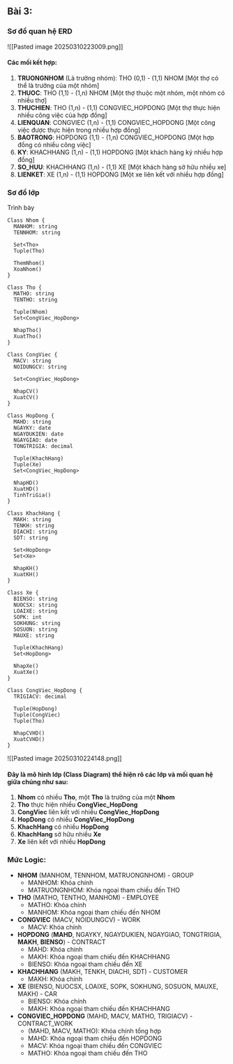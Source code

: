 
## Bài 3:

### Sơ đồ quan hệ ERD
![[Pasted image 20250310223009.png]]

#### Các mối kết hợp:

1. **TRUONGNHOM** (Là trưởng nhóm): THO (0,1) - (1,1) NHOM [Một thợ có thể là trưởng của một nhóm]
2. **THUOC**: THO (1,1) - (1,n) NHOM [Một thợ thuộc một nhóm, một nhóm có nhiều thợ]
3. **THUCHIEN**: THO (1,n) - (1,1) CONGVIEC_HOPDONG [Một thợ thực hiện nhiều công việc của hợp đồng]
4. **LIENQUAN**: CONGVIEC (1,n) - (1,1) CONGVIEC_HOPDONG [Một công việc được thực hiện trong nhiều hợp đồng]
5. **BAOTRONG**: HOPDONG (1,1) - (1,n) CONGVIEC_HOPDONG [Một hợp đồng có nhiều công việc]
6. **KY**: KHACHHANG (1,n) - (1,1) HOPDONG [Một khách hàng ký nhiều hợp đồng]
7. **SO_HUU**: KHACHHANG (1,n) - (1,1) XE [Một khách hàng sở hữu nhiều xe]
8. **LIENKET**: XE (1,n) - (1,1) HOPDONG [Một xe liên kết với nhiều hợp đồng]



### Sơ đồ lớp


Trình bày

```plantuml
Class Nhom {
  MANHOM: string
  TENNHOM: string
  
  Set<Tho>
  Tuple(Tho)
  
  ThemNhom()
  XoaNhom()
}

Class Tho {
  MATHO: string
  TENTHO: string
  
  Tuple(Nhom)
  Set<CongViec_HopDong>
  
  NhapTho()
  XuatTho()
}

Class CongViec {
  MACV: string
  NOIDUNGCV: string
  
  Set<CongViec_HopDong>
  
  NhapCV()
  XuatCV()
}

Class HopDong {
  MAHD: string
  NGAYKY: date
  NGAYDUKIEN: date
  NGAYGIAO: date
  TONGTRIGIA: decimal
  
  Tuple(KhachHang)
  Tuple(Xe)
  Set<CongViec_HopDong>
  
  NhapHD()
  XuatHD()
  TinhTriGia()
}

Class KhachHang {
  MAKH: string
  TENKH: string
  DIACHI: string
  SDT: string
  
  Set<HopDong>
  Set<Xe>
  
  NhapKH()
  XuatKH()
}

Class Xe {
  BIENSO: string
  NUOCSX: string
  LOAIXE: string
  SOPK: int
  SOKHUNG: string
  SOSUON: string
  MAUXE: string
  
  Tuple(KhachHang)
  Set<HopDong>
  
  NhapXe()
  XuatXe()
}

Class CongViec_HopDong {
  TRIGIACV: decimal
  
  Tuple(HopDong)
  Tuple(CongViec)
  Tuple(Tho)
  
  NhapCVHD()
  XuatCVHD()
}

```


![[Pasted image 20250310224148.png]]
#### Đây là mô hình lớp (Class Diagram) thể hiện rõ các lớp và mối quan hệ giữa chúng như sau:

1. **Nhom** có nhiều **Tho**, một **Tho** là trưởng của một **Nhom**
2. **Tho** thực hiện nhiều **CongViec_HopDong**
3. **CongViec** liên kết với nhiều **CongViec_HopDong**
4. **HopDong** có nhiều **CongViec_HopDong**
5. **KhachHang** có nhiều **HopDong**
6. **KhachHang** sở hữu nhiều **Xe**
7. **Xe** liên kết với nhiều **HopDong**

### Mức Logic:
- **NHOM** (MANHOM, TENNHOM, MATRUONGNHOM) - GROUP
    - MANHOM: Khóa chính
    - MATRUONGNHOM: Khóa ngoại tham chiếu đến THO
- **THO** (MATHO, TENTHO, MANHOM) - EMPLOYEE
    - MATHO: Khóa chính
    - MANHOM: Khóa ngoại tham chiếu đến NHOM
- **CONGVIEC** (MACV, NOIDUNGCV) - WORK
    - MACV: Khóa chính
- **HOPDONG** (**MAHD**, NGAYKY, NGAYDUKIEN, NGAYGIAO, TONGTRIGIA, **MAKH**, **BIENSO**) - CONTRACT
    - MAHD: Khóa chính
    - MAKH: Khóa ngoại tham chiếu đến KHACHHANG
    - BIENSO: Khóa ngoại tham chiếu đến XE
- **KHACHHANG** (MAKH, TENKH, DIACHI, SDT) - CUSTOMER
    - MAKH: Khóa chính
- **XE** (BIENSO, NUOCSX, LOAIXE, SOPK, SOKHUNG, SOSUON, MAUXE, MAKH) - CAR
    - BIENSO: Khóa chính
    - MAKH: Khóa ngoại tham chiếu đến KHACHHANG
- **CONGVIEC_HOPDONG** (MAHD, MACV, MATHO, TRIGIACV) - CONTRACT_WORK
    - (MAHD, MACV, MATHO): Khóa chính tổng hợp
    - MAHD: Khóa ngoại tham chiếu đến HOPDONG
    - MACV: Khóa ngoại tham chiếu đến CONGVIEC
    - MATHO: Khóa ngoại tham chiếu đến THO
